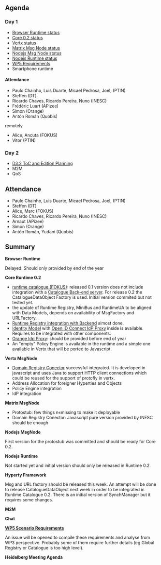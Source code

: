 Agenda
------

### Day 1

-	[Browser Runtime status](https://github.com/reTHINK-project/dev-runtime-browser/issues)
-	[Core 0.2 status](https://github.com/reTHINK-project/dev-runtime-core/milestones/Core%200.2)
-	[Vertx status](https://github.com/reTHINK-project/dev-msg-node-vertx/issues)
-	[Matrix Msg Node status](https://github.com/reTHINK-project/dev-msg-node-matrix)
-	[Nodejs Msg Node status](https://github.com/reTHINK-project/dev-msg-node-nodejs/issues)
-	[Nodejs Runtime status](https://github.com/reTHINK-project/dev-runtime-nodejs)
-	[WP5 Requirements](https://github.com/reTHINK-project/scenario-service-implementation/issues/4)
-	Smartphone runtime

#### Attendance

-	Paulo Chainho, Luis Duarte, Micael Pedrosa, Joel, (PTIN)
-	Steffen (DT)
-	Ricardo Chaves, Ricardo Pereira, Nuno (INESC)
-	Frédéric Luart (APizee)
- Simon (Orange)
-	Antón Román (Quobis)

remotely

-	Alice, Ancuta (FOKUS)
-	Vitor (PTIN)

### Day 2

-	[D3.2 ToC and Edition Planning](../deliverables/d32/D3.2-ToC.md)
-	M2M
-	QoS

Attendance
----------

-	Paulo Chainho, Luis Duarte, Micael Pedrosa, Joel, (PTIN)
-	Steffen (DT)
-	Alice, Marc (FOKUS)
-	Ricardo Chaves, Ricardo Pereira, Nuno (INESC)
-	Arnaut (APizee)
-	Simon (Orange)
-	Antón Román, Yudani (Quobis)

Summary
-------

**Browser Runtime**

Delayed. Should only provided by end of the year

**Core Runtime 0.2**

-	[runtime catalogue (FOKUS)](https://github.com/reTHINK-project/dev-runtime-core/issues/3): released 0.1 version does not include integration with a [Catalogue Back-end server](https://github.com/reTHINK-project/dev-catalogue). For release 0.2 the CatalogueDataObject Factory is used. Initial version commited but not tested yet.
-	the update of Runtime Registry, MiniBus and RuntimeUA to be aligned with Data Models, depends on availability of MsgFactory and URLFactory.
-	[Runtime Registry integration with Backend](https://github.com/reTHINK-project/dev-runtime-core/issues/25) almost done.
-	[Identity Model](https://github.com/reTHINK-project/dev-runtime-core/issues/26) with [Open ID Connect IdP Proxy](https://github.com/reTHINK-project/dev-runtime-core/issues/28) inside is available. Requires to be integrated with other components.
-	[Orange Idp Proxy](https://github.com/reTHINK-project/dev-runtime-core/issues/27): should be provided before end of year
-	An "empty" Policy Engine is available in the runtime and a simple one available in Vertx that will be ported to Javascript.

**Vertx MsgNode**

-	[Domain Registry Conector](https://github.com/reTHINK-project/dev-msg-node-vertx/issues/2) successful integrated. It is developed in javascript and uses Java to support HTTP client connections which could be reused for the support of protofly in vertx.
-	Address Allocation for foreigner Hyperties and Objects
-	Policy Engine integration
-	IdP integration

**Matrix MsgNode**

-	Protostub: few things n«missing to make it deployable
-	Domain Registry Conector: Javascript pure version provided by INESC should be enough


**Nodejs MsgNode**

First version for the protostub was committed and should be ready for Core 0.2.

**Nodejs Runtime**

Not started yet and initial version should only be released in Runtime 0.2.

**Hyperty Framework**

Msg and URL factory should be released this week. An attempt will be done to release CatalogueDataObject next week in order to be integrated in Runtime Catalogue 0.2. There is an initial version of SynchManager but it requires some changes.

**M2M**

**Chat**

**[WP5 Scenario Requirements](https://github.com/reTHINK-project/scenario-service-implementation/issues/4)**

An issue will be opened to compile these requirements and analyse from WP3 perspective. Probably some of them require further details (eg Global Registry or Catalogue is too high level).



**Heidelberg Meeting Agenda**
